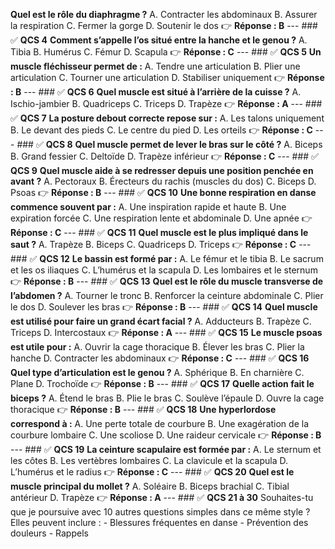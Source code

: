 **Quel est le rôle du diaphragme ?** A. Contracter les abdominaux B. Assurer la respiration C. Fermer la gorge D. Soutenir le dos 👉 **Réponse : B** --- ### ✅ **QCS 4** **Comment s’appelle l’os situé entre la hanche et le genou ?** A. Tibia B. Humérus C. Fémur D. Scapula 👉 **Réponse : C** --- ### ✅ **QCS 5** **Un muscle fléchisseur permet de :** A. Tendre une articulation B. Plier une articulation C. Tourner une articulation D. Stabiliser uniquement 👉 **Réponse : B** --- ### ✅ **QCS 6** **Quel muscle est situé à l’arrière de la cuisse ?** A. Ischio-jambier B. Quadriceps C. Triceps D. Trapèze 👉 **Réponse : A** --- ### ✅ **QCS 7** **La posture debout correcte repose sur :** A. Les talons uniquement B. Le devant des pieds C. Le centre du pied D. Les orteils 👉 **Réponse : C** --- ### ✅ **QCS 8** **Quel muscle permet de lever le bras sur le côté ?** A. Biceps B. Grand fessier C. Deltoïde D. Trapèze inférieur 👉 **Réponse : C** --- ### ✅ **QCS 9** **Quel muscle aide à se redresser depuis une position penchée en avant ?** A. Pectoraux B. Érecteurs du rachis (muscles du dos) C. Biceps D. Psoas 👉 **Réponse : B** --- ### ✅ **QCS 10** **Une bonne respiration en danse commence souvent par :** A. Une inspiration rapide et haute B. Une expiration forcée C. Une respiration lente et abdominale D. Une apnée 👉 **Réponse : C** --- ### ✅ **QCS 11** **Quel muscle est le plus impliqué dans le saut ?** A. Trapèze B. Biceps C. Quadriceps D. Triceps 👉 **Réponse : C** --- ### ✅ **QCS 12** **Le bassin est formé par :** A. Le fémur et le tibia B. Le sacrum et les os iliaques C. L’humérus et la scapula D. Les lombaires et le sternum 👉 **Réponse : B** --- ### ✅ **QCS 13** **Quel est le rôle du muscle transverse de l’abdomen ?** A. Tourner le tronc B. Renforcer la ceinture abdominale C. Plier le dos D. Soulever les bras 👉 **Réponse : B** --- ### ✅ **QCS 14** **Quel muscle est utilisé pour faire un grand écart facial ?** A. Adducteurs B. Trapèze C. Triceps D. Intercostaux 👉 **Réponse : A** --- ### ✅ **QCS 15** **Le muscle psoas est utile pour :** A. Ouvrir la cage thoracique B. Élever les bras C. Plier la hanche D. Contracter les abdominaux 👉 **Réponse : C** --- ### ✅ **QCS 16** **Quel type d’articulation est le genou ?** A. Sphérique B. En charnière C. Plane D. Trochoïde 👉 **Réponse : B** --- ### ✅ **QCS 17** **Quelle action fait le biceps ?** A. Étend le bras B. Plie le bras C. Soulève l’épaule D. Ouvre la cage thoracique 👉 **Réponse : B** --- ### ✅ **QCS 18** **Une hyperlordose correspond à :** A. Une perte totale de courbure B. Une exagération de la courbure lombaire C. Une scoliose D. Une raideur cervicale 👉 **Réponse : B** --- ### ✅ **QCS 19** **La ceinture scapulaire est formée par :** A. Le sternum et les côtes B. Les vertèbres lombaires C. La clavicule et la scapula D. L’humérus et le radius 👉 **Réponse : C** --- ### ✅ **QCS 20** **Quel est le muscle principal du mollet ?** A. Soléaire B. Biceps brachial C. Tibial antérieur D. Trapèze 👉 **Réponse : A** --- ### ✅ **QCS 21 à 30** Souhaites-tu que je poursuive avec 10 autres questions simples dans ce même style ? Elles peuvent inclure : - Blessures fréquentes en danse - Prévention des douleurs - Rappels